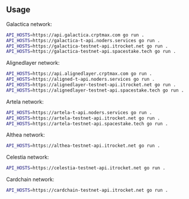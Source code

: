 ## Usage
Galactica network:
```bash
API_HOSTS=https://api.galactica.crptmax.com go run .
API_HOSTS=https://galactica-t-api.noders.services go run .
API_HOSTS=https://galactica-testnet-api.itrocket.net go run .
API_HOSTS=https://galactica-testnet-api.spacestake.tech go run .
```

Alignedlayer network:
```bash
API_HOSTS=https://api.alignedlayer.crptmax.com go run .
API_HOSTS=https://aligned-t-api.noders.services go run .
API_HOSTS=https://alignedlayer-testnet-api.itrocket.net go run .
API_HOSTS=https://alignedlayer-testnet-api.spacestake.tech go run .
```

Artela network:
```bash
API_HOSTS=https://artela-t-api.noders.services go run .
API_HOSTS=https://artela-testnet-api.itrocket.net go run .
API_HOSTS=https://artela-testnet-api.spacestake.tech go run .
```

Althea network:
```bash
API_HOSTS=https://althea-testnet-api.itrocket.net go run .
```

Celestia network:
```bash
API_HOSTS=https://celestia-testnet-api.itrocket.net go run .
```

Cardchain network:
```bash
API_HOSTS=https://cardchain-testnet-api.itrocket.net go run .
```
